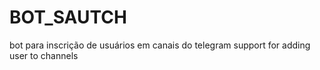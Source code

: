 # BOT_SAUTCH
 bot para inscrição de usuários em canais do telegram
 support for adding user to channels
